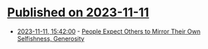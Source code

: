 # [Published on 2023-11-11](index.md)

* [2023-11-11, 15:42:00](https://soylentnews.org/article.pl?sid=23/11/10/0958236&from=rss) - [People Expect Others to Mirror Their Own Selfishness, Generosity](https://soylentnews.org/article.pl?sid=23/11/10/0958236&from=rss)
